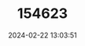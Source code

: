 ---
title: "154623"
category: "Cheilinus trilobatus"
draft: false
date: 2024-02-22 13:03:51
languages:
  English: ["Maori Wrasse", "Triple-tail Maori", "Triple-tail Maori Wrasse", "Tripletail Maori Wrasse", "Triple-tail Wrasse", "Tripletail Wrasse"]
  Undetermined: ["Bayan", "Bo", "Buntogon", "Chavarichoran", "Driestert-lipvis", "Hipus", "Kilu", "Labayan", "Lalafi-matamumu", "Mameng", "Maming", "Papae", "Parahirahi", "Stefua", "Thokka"]
  Portuguese: ["Bodião trilobado"]
  Vietnamese: ["Cá Bàng chài môi ba thuỳ"]
  French: ["Galame", "Labre Trilobé", "Poisson Napoléon", "Vieille Triple Queue"]
  Japanese: ["Mitsuba-mochino-uo"]
---